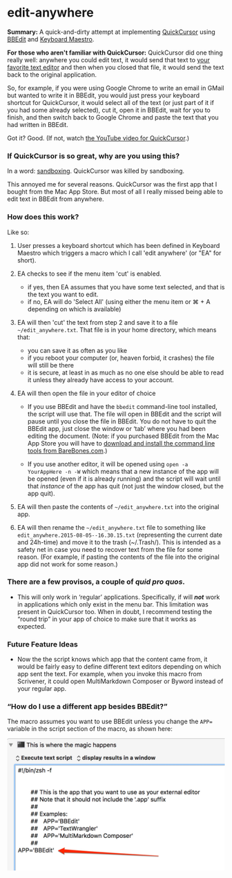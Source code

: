 edit-anywhere
=============

**Summary:** A quick-and-dirty attempt at implementing [QuickCursor][1] using [BBEdit][2] and [Keyboard Maestro][3].

**For those who aren't familiar with QuickCursor:**
QuickCursor did one thing really well: anywhere you could edit text, it would send that text to [your favorite text editor][2] and then when you closed that file, it would send the text back to the original application.

So, for example, if you were using Google Chrome to write an email in GMail but wanted to write it in BBEdit, you would just press your keyboard shortcut for QuickCursor, it would select all of the text (or just part of it if you had some already selected), cut it, open it in BBEdit, wait for you to finish, and then switch back to Google Chrome and paste the text that you had written in BBEdit.

Got it? Good. (If not, watch [the YouTube video for QuickCursor][4].)

### If QuickCursor is so great, why are you using this? ###

In a word: [sandboxing][5]. QuickCursor was killed by sandboxing.

This annoyed me for several reasons. QuickCursor was the first app that I bought from the Mac App Store. But most of all I really missed being able to edit text in BBEdit from anywhere.

### How does this work? ###

Like so:

1. User presses a keyboard shortcut which has been defined in Keyboard Maestro which triggers a macro which I call 'edit anywhere' (or "EA" for short).

2. EA checks to see if the menu item 'cut' is enabled. 
	*	if yes, then EA assumes that you have some text selected, and that is the text you want to edit.
	*	if no, EA will do 'Select All' (using either the menu item or ⌘ + A depending on which is available)
	
3.	EA will then 'cut' the text from step 2 and save it to a file `~/edit_anywhere.txt`. That file is in your home directory, which means that:
	*	you can save it as often as you like
	*	if you reboot your computer (or, heaven forbid, it crashes) the file will still be there
	*	it is secure, at least in as much as no one else should be able to read it unless they already have access to your account.
	
4.	EA will then open the file in your editor of choice
	*	If you use BBEdit and have the `bbedit` command-line tool installed, the script will use that. The file will open in BBEdit and the script will pause until you close the file in BBEdit. You do not have to quit the BBEdit app, just close the window or ‘tab’ where you had been editing the document.  (Note: if you purchased BBEdit from the Mac App Store you will have to [download and install the command line tools from BareBones.com][6].)

	*	If you use another editor, it will be opened using `open -a YourAppHere -n -W` which means that a new instance of the app will be opened (even if it is already running) and the script will wait until that _instance_ of the app has quit (not just the window closed, but the app quit).


5. EA will then paste the contents of `~/edit_anywhere.txt` into the original app.

8. EA will then rename the `~/edit_anywhere.txt` file to something like `edit_anywhere.2015-08-05--16.30.15.txt` (representing the current date and 24h-time) and move it to the trash (~/.Trash/). This is intended as a safety net in case you need to recover text from the file for some reason. (For example, if pasting the contents of the file into the original app did not work for some reason.)


### There are a few provisos, a couple of *quid pro quos*.

* This will only work in ‘regular’ applications. Specifically, if will ***not*** work in applications which only exist in the menu bar. This limitation was present in QuickCursor too. When in doubt, I recommend testing the “round trip” in your app of choice to make sure that it works as expected.

### Future Feature Ideas

* Now the the script knows which app that the content came from, it would be fairly easy to define different text editors depending on which app sent the text. For example, when you invoke this macro from Scrivener, it could open MultiMarkdown Composer or Byword instead of your regular app. 

### “How do I use a different app besides BBEdit?”

The macro assumes you want to use BBEdit unless you change the `APP=` variable in the script section of the macro, as shown here:

![](images/define-your-editor.jpg)

[1]: http://www.hogbaysoftware.com/products/quickcursor
[2]: http://barebones.com
[3]: http://www.keyboardmaestro.com/main/
[4]: http://www.youtube.com/watch?v=-bHwcyHrRGs
[5]: http://www.hogbaysoftware.com/products/quickcursor/faq
[6]: http://www.barebones.com/support/bbedit/cmd-line-tools.html